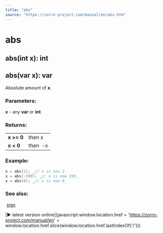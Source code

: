 ```yaml
---
title: "abs"
source: "https://zorro-project.com/manual/en/abs.htm"
---
```


# abs

## abs(int x): int

## abs(var x): var

Absolute amount of **x**.

### Parameters:

**x** - any **var** or **int**.  

### Returns:

<table border="0" cellspacing="2" cellpadding="2"><tbody><tr><td><strong>x &gt;= 0</strong></td><td>then <span>x</span></td></tr><tr><td><strong>x &lt; 0</strong></td><td>then&nbsp; <span>-x</span></td></tr></tbody></table>

### Example:

```c
x = abs(2); _// x is now 2_
x = abs(-599); _// x is now 599_ 
x = abs(0); _// x is now 0_
```

### See also:

 [sign](066_sign.md)

[► latest version online](javascript:window.location.href = 'https://zorro-project.com/manual/en' + window.location.href.slice\(window.location.href.lastIndexOf\('/'\)\))